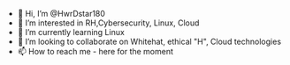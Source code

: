 - 👋 Hi, I’m @HwrDstar180
- 👀 I’m interested in RH,Cybersecurity, Linux, Cloud
- 🌱 I’m currently learning Linux
- 💞️ I’m looking to collaborate on Whitehat, ethical "H", Cloud technologies
- 📫 How to reach me - here for the moment

<!---
HwrDstar180/HwrDstar180 is a ✨ special ✨ repository because its `README.md` (this file) appears on your GitHub profile.
You can click the Preview link to take a look at your changes.
--->
